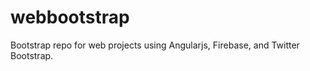 webbootstrap
============

Bootstrap repo for web projects using Angularjs, Firebase, and Twitter Bootstrap.
